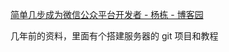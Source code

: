 [简单几步成为微信公众平台开发者 - 杨栋 - 博客园](http://www.cnblogs.com/yangdong/p/3345890.html)

几年前的资料，里面有个搭建服务器的 git 项目和教程



